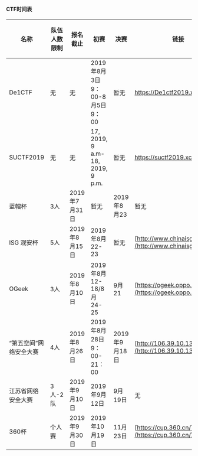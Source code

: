 #### CTF时间表
|名称|队伍人数限制|报名截止|初赛|决赛|链接|报名状态|
|-------|-----------|----|--------|-------|------|--------------|
|De1CTF|无|无|2019年8月3日9：00-8月5日9：00|暂无|https://De1ctf2019.xctf.org.cn|无需报名|
|SUCTF2019|无|无| 17, 2019, 9 a.m- 18, 2019, 9 p.m.|暂无|https://suctf2019.xctf.org.cn|无需报名|
|蓝帽杯|3人|2019年7月31日|暂无|2019年8月23|暂无|暂无|
|ISG 观安杯|5人|2019年8月15日|2019年8月22-23|暂无|[http://www.chinaisg.org](http://www.chinaisg.org)|已报|
|OGeek|3人|2019年8月10日|2019年8月12-18/8月24-25|9月21|[https://ogeek.oppo.com/?xctf](https://ogeek.oppo.com/?xctf)|暂无|
|“第五空间”网络安全大赛|4人|2019年8月26日|2019年8月28日9：00-21：00|2019年9月18日|[http://106.39.10.134:10003/](http://106.39.10.134:10003/)|暂无|
|江苏省网络安全大赛|3人-2队|2019年9月10日|2019年9月12日|9月19日|无|暂无|
|360杯|个人赛|2019年9月30日|2019年10月19日|11月23日|[https://cup.360.cn/](https://cup.360.cn/)|暂无|